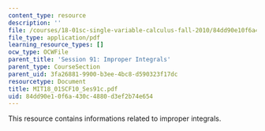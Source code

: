 ```yaml
---
content_type: resource
description: ''
file: /courses/18-01sc-single-variable-calculus-fall-2010/84dd90e10f6a430c4880d3ef2b74e654_MIT18_01SCF10_Ses91c.pdf
file_type: application/pdf
learning_resource_types: []
ocw_type: OCWFile
parent_title: 'Session 91: Improper Integrals'
parent_type: CourseSection
parent_uid: 3fa26881-9900-b3ee-4bc8-d590323f17dc
resourcetype: Document
title: MIT18_01SCF10_Ses91c.pdf
uid: 84dd90e1-0f6a-430c-4880-d3ef2b74e654
---
```

This resource contains informations related to improper integrals.

